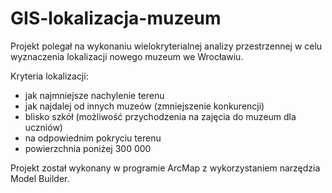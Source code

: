 # GIS-lokalizacja-muzeum

Projekt polegał na wykonaniu wielokryterialnej analizy przestrzennej w celu wyznaczenia lokalizacji nowego muzeum we Wrocławiu.

Kryteria lokalizacji:
- jak najmniejsze nachylenie terenu
- jak najdalej od innych muzeów (zmniejszenie konkurencji)
- blisko szkół (możliwość przychodzenia na zajęcia do muzeum dla uczniów)
- na odpowiednim pokryciu terenu
- powierzchnia poniżej 300 000

Projekt został wykonany w programie ArcMap z wykorzystaniem narzędzia Model Builder.
